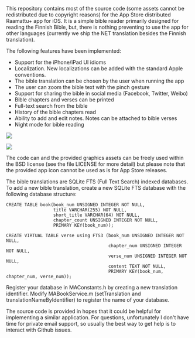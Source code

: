 This repository contains most of the source code (some assets cannot be redistributed due to copyright
reasons) for the App Store distributed Raamattu+ app for iOS. It is
a simple bible reader primarily designed for reading the Finnish Bible, but,
there is nothing preventing to use the app for other languages (currently
we ship the NET translation besides the Finnish translation).

The following features have been implemented:
* Support for the iPhone/iPad UI idioms
* Localization. New localizations can be added with the standard Apple conventions.
* The bible translation can be chosen by the user when running the app
* The user can zoom the bible text with the pinch gesture
* Support for sharing the bible in social media (Facebook, Twitter, Weibo)
* Bible chapters and verses can be printed
* Full-text search from the bible
* History of the bible chapters read
* Ability to add and edit notes. Notes can be attached to bible verses
* Night mode for bible reading

![](https://raw.github.com/mobilebible/bible-ios/master/Extra/raamattu-ipad.png)

![](https://raw.github.com/mobilebible/bible-ios/master/Extra/raamattu-iphone.png)

The code can and the provided graphics assets can be freely used within
the BSD license (see the file LICENSE for more detail) but please note
that the provided app icon cannot be used as is for App Store releases.

The bible translations are SQLite FTS (Full Text Search) indexed databases.
To add a new bible translation, create a new SQLite FTS database with the
following database structure:

    CREATE TABLE book(book_num UNSIGNED INTEGER NOT NULL,
                      title VARCHAR(255) NOT NULL,
                      short_title VARCHAR(64) NOT NULL,
                      chapter_count UNSIGNED INTEGER NOT NULL,
                      PRIMARY KEY(book_num));

    CREATE VIRTUAL TABLE verse using FTS3 (book_num UNSIGNED INTEGER NOT NULL,
                                           chapter_num UNSIGNED INTEGER NOT NULL,
                                           verse_num UNSIGNED INTEGER NOT NULL,
                                           content TEXT NOT NULL,
                                           PRIMARY KEY(book_num, chapter_num, verse_num));

Register your database in MAConstants.h by creating a new translation identifier.
Modify MABookService.m (setTranslation and translationNameByIdentifier) to
register the name of your database.

The source code is provided in hopes that it could be helpful for implementing
a similar application. For questions, unfortunately I don't have time for private
email support, so usually the best way to get help is to interact with Github issues.
